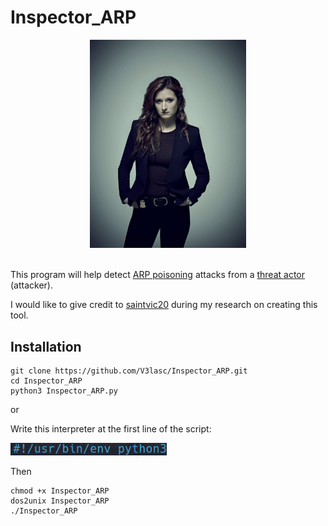 <h1>Inspector_ARP</h1>

<div align='center'>
  <img width='250' src='Dom_DiPierro.jpg' alt='Dominique "Dom" DiPierro'>
</div>

<br>

This program will help detect <a href='https://www.imperva.com/learn/application-security/arp-spoofing/'>ARP poisoning</a> attacks from a <a href='https://www.proofpoint.com/us/threat-reference/threat-actor'>threat actor</a> (attacker).

I would like to give credit to <a href='https://github.com/saintvic20/ARP-SPOOF-DETECTOR'>saintvic20</a> during my research on creating this tool.

<h2>Installation</h2>

```
git clone https://github.com/V3lasc/Inspector_ARP.git
cd Inspector_ARP
python3 Inspector_ARP.py
```
or

Write this interpreter at the first line of the script:

<img width='250' src='Interpreter.png' alt='Interpreter'>

Then
```
chmod +x Inspector_ARP
dos2unix Inspector_ARP
./Inspector_ARP
```
